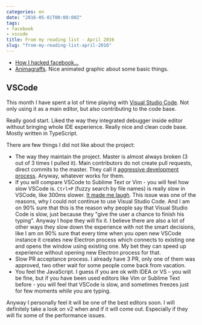```yaml
---
categories: en
date: "2016-05-01T00:00:00Z"
tags:
- facebook
- vscode
title: From my reading list - April 2016
slug: "from-my-reading-list-april-2016"
---
```


- [How I hacked facebook...](http://devco.re/blog/2016/04/21/how-I-hacked-facebook-and-found-someones-backdoor-script-eng-ver/)
- [Animagraffs](http://animagraffs.com). Nice animated graphic about some
  basic things.

## VSCode

This month I have spent a lot of time playing with [Visual Studio
Code](https://code.visualstudio.com). Not only using it as a main editor, but
also contributing to the code base.

Really good start. Liked the way they
integrated debugger inside editor without bringing whole IDE experience. Really
nice and clean code base. Mostly written in TypeScript.

There are few things I did not like about the project:

- The way they maintain the project. Master
  is almost always broken (3 out of 3 times I pulled it).
  Main contributors do not create pull requests, direct commits to the master.
  They call it [aggressive development
  process](https://github.com/Microsoft/vscode/issues/5507). Anyway,
  whatever works for them. 
- If you will compare VSCode to Sublime Text or Vim - you will feel how slow
  VSCode is. `Ctrl+P` (fuzzy search by file names) is really slow in VSCode,
  like 300ms slower. [It made me
  laugh](https://github.com/Microsoft/vscode/issues/5638). This issue was one
  of the reasons, why I could not continue to use Visual Studio Code. And I am
  on 90% sure that this is the reason why people say that Visual Studio Code is
  slow, just because they "give the user a chance to finish his typing". Anyway
  I hope they will fix it. I believe there are also a lot of other ways they
  slow down the experience with not the smart decisions, like I am on 90% sure
  that every time when you open new VSCode instance it creates new Electron
  process which connects to existing one and opens the window using existing
  one. My bet they can speed up experience without opening new Electron process
  for that.
- Slow PR acceptance process. I already have 3 PR, only one of them was
  approved, two other wait for some people come back from vacation.
- You feel the JavaScript. I guess if you are ok with IDEA or VS - you will be
  fine, but if you have been used editors like Vim or Sublime Text before - you
  will feel that VSCode is slow, and sometimes freezes just for few moments
  while you are typing.

Anyway I personally feel it will be one of the best editors soon. I will
definitely take a look on v2 when and if it will come out. Especially if they
will fix some of the performance issues.
